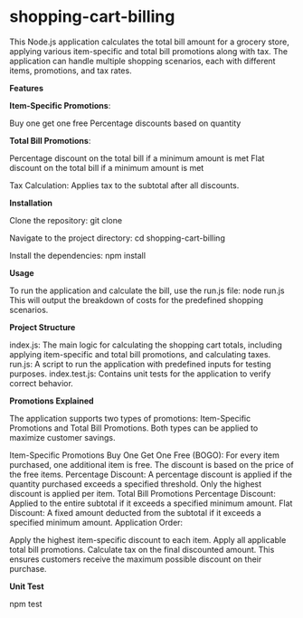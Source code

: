 # shopping-cart-billing

This Node.js application calculates the total bill amount for a grocery store, applying various item-specific and total bill promotions along with tax. The application can handle multiple shopping scenarios, each with different items, promotions, and tax rates.

**Features**

**Item-Specific Promotions**:

Buy one get one free
Percentage discounts based on quantity

**Total Bill Promotions**:

Percentage discount on the total bill if a minimum amount is met
Flat discount on the total bill if a minimum amount is met

Tax Calculation:
Applies tax to the subtotal after all discounts.

**Installation**

Clone the repository:
git clone <repository-url>

Navigate to the project directory:
cd shopping-cart-billing

Install the dependencies:
npm install

**Usage**

To run the application and calculate the bill, use the run.js file:
node run.js
This will output the breakdown of costs for the predefined shopping scenarios.

**Project Structure**

index.js: The main logic for calculating the shopping cart totals, including applying item-specific and total bill promotions, and calculating taxes.
run.js: A script to run the application with predefined inputs for testing purposes.
index.test.js: Contains unit tests for the application to verify correct behavior.

**Promotions Explained**

The application supports two types of promotions: Item-Specific Promotions and Total Bill Promotions. Both types can be applied to maximize customer savings.

Item-Specific Promotions
Buy One Get One Free (BOGO): For every item purchased, one additional item is free. The discount is based on the price of the free items.
Percentage Discount: A percentage discount is applied if the quantity purchased exceeds a specified threshold. Only the highest discount is applied per item.
Total Bill Promotions
Percentage Discount: Applied to the entire subtotal if it exceeds a specified minimum amount.
Flat Discount: A fixed amount deducted from the subtotal if it exceeds a specified minimum amount.
Application Order:

Apply the highest item-specific discount to each item.
Apply all applicable total bill promotions.
Calculate tax on the final discounted amount.
This ensures customers receive the maximum possible discount on their purchase.

**Unit Test**

npm test
